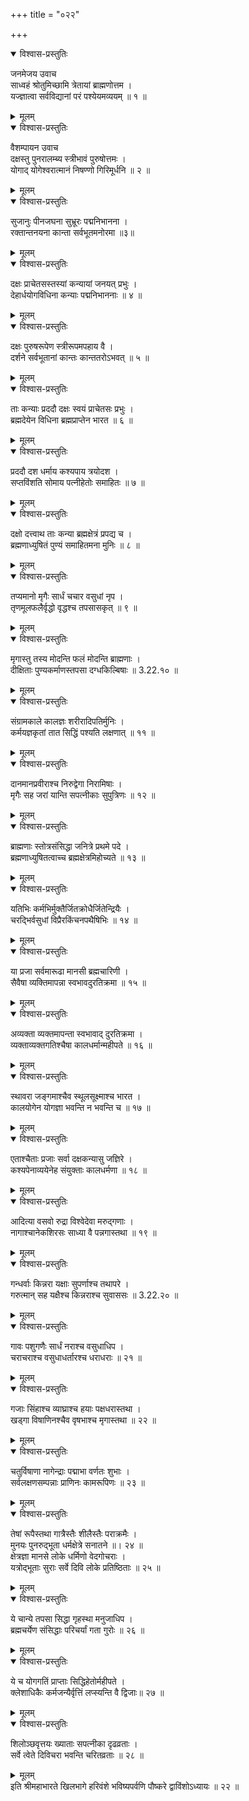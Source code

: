 +++
title = "०२२"

+++

<details open><summary>विश्वास-प्रस्तुतिः</summary>

जनमेजय उवाच  
साध्वहं श्रोतुमिच्छामि त्रेतायां ब्राह्मणोत्तम ।  
यज्ज्ञात्वा सर्वविद्यानां परं पश्येयमव्ययम् ॥ १ ॥
</details>

<details><summary>मूलम्</summary>

जनमेजय उवाच  
साध्वहं श्रोतुमिच्छामि त्रेतायां ब्राह्मणोत्तम ।  
यज्ज्ञात्वा सर्वविद्यानां परं पश्येयमव्ययम् ॥ १ ॥
</details>

<details open><summary>विश्वास-प्रस्तुतिः</summary>

वैशम्पायन उवाच  
दक्षस्तु पुनरालम्ब्य स्त्रीभावं पुरुषोत्तमः ।  
योगाद् योगेश्वरात्मानं निषण्णो गिरिमूर्धनि ॥ २ ॥
</details>

<details><summary>मूलम्</summary>

वैशम्पायन उवाच  
दक्षस्तु पुनरालम्ब्य स्त्रीभावं पुरुषोत्तमः ।  
योगाद् योगेश्वरात्मानं निषण्णो गिरिमूर्धनि ॥ २ ॥
</details>

<details open><summary>विश्वास-प्रस्तुतिः</summary>

सुजानुः पीनजघना सुभ्रूरः पद्मनिभानना ।  
रक्तान्तनयना कान्ता सर्वभूतमनोरमा ॥३॥
</details>

<details><summary>मूलम्</summary>

सुजानुः पीनजघना सुभ्रूरः पद्मनिभानना ।  
रक्तान्तनयना कान्ता सर्वभूतमनोरमा ॥३॥
</details>

<details open><summary>विश्वास-प्रस्तुतिः</summary>

दक्षः प्राचेतसस्तस्यां कन्यायां जनयत् प्रभुः ।  
देहार्धयोगविधिना कन्याः पद्मनिभाननाः ॥ ४ ॥
</details>

<details><summary>मूलम्</summary>

दक्षः प्राचेतसस्तस्यां कन्यायां जनयत् प्रभुः ।  
देहार्धयोगविधिना कन्याः पद्मनिभाननाः ॥ ४ ॥
</details>

<details open><summary>विश्वास-प्रस्तुतिः</summary>

दक्षः पुरुषरूपेण स्त्रीरूपमपहाय वै ।  
दर्शने सर्वभूतानां कान्तः कान्ततरोऽभवत् ॥ ५ ॥
</details>

<details><summary>मूलम्</summary>

दक्षः पुरुषरूपेण स्त्रीरूपमपहाय वै ।  
दर्शने सर्वभूतानां कान्तः कान्ततरोऽभवत् ॥ ५ ॥
</details>

<details open><summary>विश्वास-प्रस्तुतिः</summary>

ताः कन्याः प्रददौ दक्षः स्वयं प्राचेतसः प्रभुः ।  
ब्रह्मदेयेन विधिना ब्रह्मप्राप्तेन भारत ॥ ६ ॥
</details>

<details><summary>मूलम्</summary>

ताः कन्याः प्रददौ दक्षः स्वयं प्राचेतसः प्रभुः ।  
ब्रह्मदेयेन विधिना ब्रह्मप्राप्तेन भारत ॥ ६ ॥
</details>

<details open><summary>विश्वास-प्रस्तुतिः</summary>

प्रददौ दश धर्माय कश्यपाय त्रयोदश ।  
सप्तविंशति सोमाय पत्नीहेतोः समाहितः ॥ ७ ॥
</details>

<details><summary>मूलम्</summary>

प्रददौ दश धर्माय कश्यपाय त्रयोदश ।  
सप्तविंशति सोमाय पत्नीहेतोः समाहितः ॥ ७ ॥
</details>

<details open><summary>विश्वास-प्रस्तुतिः</summary>

दक्षो दत्त्वाथ ताः कन्या ब्रह्मक्षेत्रं प्रपद्य च ।  
ब्रह्मणाध्युषितं पुण्यं समाहितमना मुनिः ॥ ८ ॥
</details>

<details><summary>मूलम्</summary>

दक्षो दत्त्वाथ ताः कन्या ब्रह्मक्षेत्रं प्रपद्य च ।  
ब्रह्मणाध्युषितं पुण्यं समाहितमना मुनिः ॥ ८ ॥
</details>

<details open><summary>विश्वास-प्रस्तुतिः</summary>

तप्यमानो मृगैः सार्धं चचार वसुधां नृप ।  
तृणमूलफलैर्वृद्धो वृद्धश्च तपसासकृत् ॥ ९ ॥
</details>

<details><summary>मूलम्</summary>

तप्यमानो मृगैः सार्धं चचार वसुधां नृप ।  
तृणमूलफलैर्वृद्धो वृद्धश्च तपसासकृत् ॥ ९ ॥
</details>

<details open><summary>विश्वास-प्रस्तुतिः</summary>

मृगास्तु तस्य मोदन्ति फलं मोदन्ति ब्राह्मणाः ।  
दीक्षिताः पुण्यकर्माणस्तपसा दग्धकिल्बिषाः ॥ 3.22.१० ॥
</details>

<details><summary>मूलम्</summary>

मृगास्तु तस्य मोदन्ति फलं मोदन्ति ब्राह्मणाः ।  
दीक्षिताः पुण्यकर्माणस्तपसा दग्धकिल्बिषाः ॥ 3.22.१० ॥
</details>

<details open><summary>विश्वास-प्रस्तुतिः</summary>

संग्रामकाले कालज्ञः शरीरादिपतिर्मुनिः ।  
कर्मयज्ञकृतां तात सिद्धिं पश्यति लक्षणात् ॥ ११ ॥
</details>

<details><summary>मूलम्</summary>

संग्रामकाले कालज्ञः शरीरादिपतिर्मुनिः ।  
कर्मयज्ञकृतां तात सिद्धिं पश्यति लक्षणात् ॥ ११ ॥
</details>

<details open><summary>विश्वास-प्रस्तुतिः</summary>

दानमानप्रवीराश्च निरुद्वेगा निरामिषाः ।  
मृगैः सह जरां यान्ति सपत्नीकाः सुपुत्रिणः ॥ १२ ॥
</details>

<details><summary>मूलम्</summary>

दानमानप्रवीराश्च निरुद्वेगा निरामिषाः ।  
मृगैः सह जरां यान्ति सपत्नीकाः सुपुत्रिणः ॥ १२ ॥
</details>

<details open><summary>विश्वास-प्रस्तुतिः</summary>

ब्राह्मणाः स्तोत्रसंसिद्धा जनित्रे प्रथमे पदे ।  
ब्रह्मणाध्युषितत्वाच्च ब्रह्मक्षेत्रमिहोच्यते ॥ १३ ॥
</details>

<details><summary>मूलम्</summary>

ब्राह्मणाः स्तोत्रसंसिद्धा जनित्रे प्रथमे पदे ।  
ब्रह्मणाध्युषितत्वाच्च ब्रह्मक्षेत्रमिहोच्यते ॥ १३ ॥
</details>

<details open><summary>विश्वास-प्रस्तुतिः</summary>

यतिभिः कर्मभिर्मुक्तैर्जितक्रोधैर्जितेन्द्रियैः ।  
चरद्भिर्वसुधां विप्रैरकिंचनपथैषिभिः ॥ १४ ॥
</details>

<details><summary>मूलम्</summary>

यतिभिः कर्मभिर्मुक्तैर्जितक्रोधैर्जितेन्द्रियैः ।  
चरद्भिर्वसुधां विप्रैरकिंचनपथैषिभिः ॥ १४ ॥
</details>

<details open><summary>विश्वास-प्रस्तुतिः</summary>

या प्रजा सर्वमारूढा मानसी ब्रह्मचारिणी ।  
सैवैषा व्यक्तिमापन्ना स्वभावदुरतिक्रमा ॥ १५ ॥
</details>

<details><summary>मूलम्</summary>

या प्रजा सर्वमारूढा मानसी ब्रह्मचारिणी ।  
सैवैषा व्यक्तिमापन्ना स्वभावदुरतिक्रमा ॥ १५ ॥
</details>

<details open><summary>विश्वास-प्रस्तुतिः</summary>

अव्यक्ता व्यक्तमापन्ता स्वभावाद् दुरतिक्रमा ।  
व्यक्ताव्यक्तगतिश्चैषा कालधर्मान्महीपते ॥ १६ ॥
</details>

<details><summary>मूलम्</summary>

अव्यक्ता व्यक्तमापन्ता स्वभावाद् दुरतिक्रमा ।  
व्यक्ताव्यक्तगतिश्चैषा कालधर्मान्महीपते ॥ १६ ॥
</details>

<details open><summary>विश्वास-प्रस्तुतिः</summary>

स्थावरा जङ्गमाश्चैव स्थूलसूक्ष्माश्च भारत ।  
कालयोगेन योगज्ञा भवन्ति न भवन्ति च ॥ १७ ॥
</details>

<details><summary>मूलम्</summary>

स्थावरा जङ्गमाश्चैव स्थूलसूक्ष्माश्च भारत ।  
कालयोगेन योगज्ञा भवन्ति न भवन्ति च ॥ १७ ॥
</details>

<details open><summary>विश्वास-प्रस्तुतिः</summary>

एताश्चैताः प्रजाः सर्वा दक्षकन्यासु जज्ञिरे ।  
कश्यपेनाव्ययेनेह संयुक्ताः कालधर्मणा ॥ १८ ॥
</details>

<details><summary>मूलम्</summary>

एताश्चैताः प्रजाः सर्वा दक्षकन्यासु जज्ञिरे ।  
कश्यपेनाव्ययेनेह संयुक्ताः कालधर्मणा ॥ १८ ॥
</details>

<details open><summary>विश्वास-प्रस्तुतिः</summary>

आदित्या वसवो रुद्रा विश्वेदेवा मरुद्गणाः ।  
नागाश्चानेकशिरसः साध्या वै पन्नगास्तथा ॥ १९ ॥
</details>

<details><summary>मूलम्</summary>

आदित्या वसवो रुद्रा विश्वेदेवा मरुद्गणाः ।  
नागाश्चानेकशिरसः साध्या वै पन्नगास्तथा ॥ १९ ॥
</details>

<details open><summary>विश्वास-प्रस्तुतिः</summary>

गन्धर्वाः किन्नरा यक्षाः सुपर्णाश्च तथापरे ।  
गरुत्मान् सह यक्षैश्च किन्नराश्च सुवाससः ॥ 3.22.२० ॥
</details>

<details><summary>मूलम्</summary>

गन्धर्वाः किन्नरा यक्षाः सुपर्णाश्च तथापरे ।  
गरुत्मान् सह यक्षैश्च किन्नराश्च सुवाससः ॥ 3.22.२० ॥
</details>

<details open><summary>विश्वास-प्रस्तुतिः</summary>

गावः पशुगणैः सार्धं नराश्च वसुधाधिप ।  
चराचराश्च वसुधाधर्तारश्च धराधराः ॥ २१ ॥
</details>

<details><summary>मूलम्</summary>

गावः पशुगणैः सार्धं नराश्च वसुधाधिप ।  
चराचराश्च वसुधाधर्तारश्च धराधराः ॥ २१ ॥
</details>

<details open><summary>विश्वास-प्रस्तुतिः</summary>

गजाः सिंहाश्च व्याघ्राश्च हयाः पक्षधरास्तथा ।  
खड्गा विषाणिनश्चैव वृषभाश्च मृगास्तथा ॥ २२ ॥
</details>

<details><summary>मूलम्</summary>

गजाः सिंहाश्च व्याघ्राश्च हयाः पक्षधरास्तथा ।  
खड्गा विषाणिनश्चैव वृषभाश्च मृगास्तथा ॥ २२ ॥
</details>

<details open><summary>विश्वास-प्रस्तुतिः</summary>

चतुर्विषाणा नागेन्द्राः पद्माभा वर्णतः शुभाः ।  
सर्वलक्षणसम्पन्नाः प्राणिनः कामरूपिणः ॥ २३ ॥
</details>

<details><summary>मूलम्</summary>

चतुर्विषाणा नागेन्द्राः पद्माभा वर्णतः शुभाः ।  
सर्वलक्षणसम्पन्नाः प्राणिनः कामरूपिणः ॥ २३ ॥
</details>

<details open><summary>विश्वास-प्रस्तुतिः</summary>

तेषां रूपैस्तथा गात्रैस्तैः शीलैस्तैः पराक्रमैः ।  
मुनयः पुनरुद्भूता धर्मक्षेत्रे सनातने ॥। २४ ॥  
क्षेत्रज्ञा मानसे लोके धर्मिणो वेदगोचराः ।  
यत्रोद्भूताः सुराः सर्वे दिवि लोके प्रतिष्ठिताः ॥ २५ ॥
</details>

<details><summary>मूलम्</summary>

तेषां रूपैस्तथा गात्रैस्तैः शीलैस्तैः पराक्रमैः ।  
मुनयः पुनरुद्भूता धर्मक्षेत्रे सनातने ॥। २४ ॥  
क्षेत्रज्ञा मानसे लोके धर्मिणो वेदगोचराः ।  
यत्रोद्भूताः सुराः सर्वे दिवि लोके प्रतिष्ठिताः ॥ २५ ॥
</details>

<details open><summary>विश्वास-प्रस्तुतिः</summary>

ये चान्ये तपसा सिद्धा गृहस्था मनुजाधिप ।  
ब्रह्मचर्येण संसिद्धाः परिचर्यां गता गुरोः ॥ २६ ॥
</details>

<details><summary>मूलम्</summary>

ये चान्ये तपसा सिद्धा गृहस्था मनुजाधिप ।  
ब्रह्मचर्येण संसिद्धाः परिचर्यां गता गुरोः ॥ २६ ॥
</details>

<details open><summary>विश्वास-प्रस्तुतिः</summary>

ये च योगगतिं प्राप्ताः सिद्धिहेतोर्महीपते ।  
क्लेशाधिकैः कर्मजन्यैर्वृत्तिं लप्स्यन्ति वै द्विजाः॥ २७ ॥
</details>

<details><summary>मूलम्</summary>

ये च योगगतिं प्राप्ताः सिद्धिहेतोर्महीपते ।  
क्लेशाधिकैः कर्मजन्यैर्वृत्तिं लप्स्यन्ति वै द्विजाः॥ २७ ॥
</details>

<details open><summary>विश्वास-प्रस्तुतिः</summary>

शिलोञ्छवृत्तयः ख्याताः सपत्नीका दृढव्रताः ।  
सर्वे त्वेते दिविचरा भवन्ति चरितव्रताः ॥ २८ ॥
</details>

<details><summary>मूलम्</summary>

शिलोञ्छवृत्तयः ख्याताः सपत्नीका दृढव्रताः ।  
सर्वे त्वेते दिविचरा भवन्ति चरितव्रताः ॥ २८ ॥
</details>
इति श्रीमहाभारते खिलभागे हरिवंशे भविष्यपर्वणि पौष्करे द्वाविंशोऽध्यायः ॥ २२ ॥